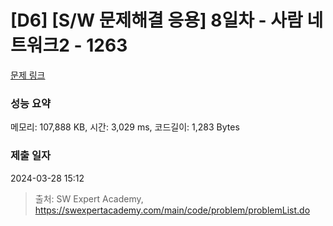 # [D6] [S/W 문제해결 응용] 8일차 - 사람 네트워크2 - 1263 

[문제 링크](https://swexpertacademy.com/main/code/problem/problemDetail.do?contestProbId=AV18P2B6Iu8CFAZN) 

### 성능 요약

메모리: 107,888 KB, 시간: 3,029 ms, 코드길이: 1,283 Bytes

### 제출 일자

2024-03-28 15:12



> 출처: SW Expert Academy, https://swexpertacademy.com/main/code/problem/problemList.do